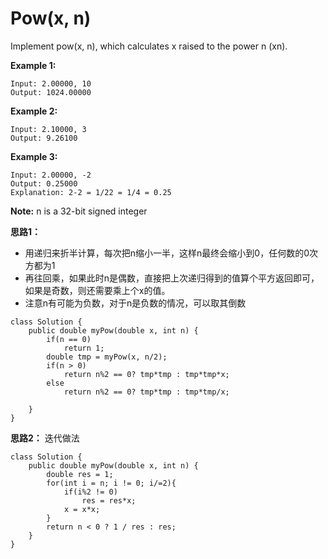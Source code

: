 # Pow(x, n)

Implement pow(x, n), which calculates x raised to the power n (xn).

**Example 1:**
```
Input: 2.00000, 10
Output: 1024.00000
```
**Example 2:**
```
Input: 2.10000, 3
Output: 9.26100
```

**Example 3:**
```
Input: 2.00000, -2
Output: 0.25000
Explanation: 2-2 = 1/22 = 1/4 = 0.25
```

**Note:**
n is a 32-bit signed integer

**思路1：**
* 用递归来折半计算，每次把n缩小一半，这样n最终会缩小到0，任何数的0次方都为1
* 再往回乘，如果此时n是偶数，直接把上次递归得到的值算个平方返回即可，如果是奇数，则还需要乘上个x的值。
* 注意n有可能为负数，对于n是负数的情况，可以取其倒数

```
class Solution {
    public double myPow(double x, int n) {
        if(n == 0)
            return 1;
        double tmp = myPow(x, n/2);
        if(n > 0)    
            return n%2 == 0? tmp*tmp : tmp*tmp*x;
        else
            return n%2 == 0? tmp*tmp : tmp*tmp/x;

    }
}
```
**思路2：**
迭代做法

```
class Solution {
    public double myPow(double x, int n) {
        double res = 1;
        for(int i = n; i != 0; i/=2){
            if(i%2 != 0)
                res = res*x;
            x = x*x;
        }
        return n < 0 ? 1 / res : res;
    }
}
```
